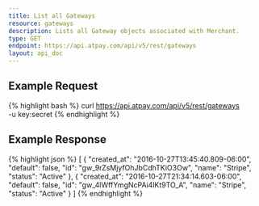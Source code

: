 ```yaml
---
title: List all Gateways
resource: gateways
description: Lists all Gateway objects associated with Merchant.
type: GET
endpoint: https://api.atpay.com/api/v5/rest/gateways
layout: api_doc
---
```


## Example Request
{% highlight bash %}
curl https://api.atpay.com/api/v5/rest/gateways \
   -u key:secret
{% endhighlight %}

## Example Response
{% highlight json %}
[
    {
        "created_at": "2016-10-27T13:45:40.809-06:00",
        "default": false,
        "id": "gw_9rZsMjyfOhJbCdhTKiO3Ow",
        "name": "Stripe",
        "status": "Active"
    },
    {
        "created_at": "2016-10-27T21:34:14.603-06:00",
        "default": false,
        "id": "gw_4lWffYmgNcPAi4lKt9TO_A",
        "name": "Stripe",
        "status": "Active"
    }
]
{% endhighlight %}
